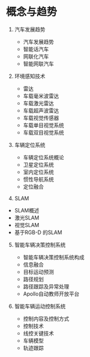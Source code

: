 # 概念与趋势

1. 汽车发展趋势
    * 汽车发展趋势
    * 智能话汽车
    * 网联化汽车
    * 智能网联汽车
2. 环境感知技术
   * 雷达
   * 车载毫米波雷达
   * 车载激光雷达
   * 车载超声波雷达
   * 车载视觉传感器
   * 车载单目视觉系统
   * 车载双目视觉系统

3. 车辆定位系统
   * 车辆定位系统概论
   * 卫星定位系统
   * 室内定位系统
   * 惯性导航系统
   * 定位融合
  
4.  SLAM
   * SLAM概述
   * 激光SLAM
   * 视觉SLAM
   * 基于RGB-D 的SLAM

5. 智能车辆决策控制系统
   * 智能车辆决策控制系统构成
   * 信息融合
   * 目标运动预测
   * 路径规划
   * 路径跟踪及异常处理
   * Apollo自动教师开放平台

6. 智能车辆运动控制系统
   * 控制内容及控制方式
   * 控制技术
   * 线控关键技术
   * 车辆模型
   * 轨迹跟踪
   
